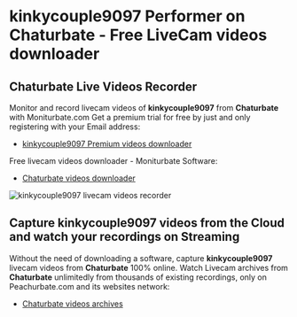 # kinkycouple9097 Performer on Chaturbate - Free LiveCam videos downloader

## Chaturbate Live Videos Recorder

Monitor and record livecam videos of **kinkycouple9097** from **Chaturbate** with Moniturbate.com
Get a premium trial for free by just and only registering with your Email address:
* [kinkycouple9097 Premium videos downloader](https://moniturbate.com/request-demo-licence-key.html)

Free livecam videos downloader - Moniturbate Software:
* [Chaturbate videos downloader](https://moniturbate.com/moniturbate-download-software.html)

![kinkycouple9097 livecam videos recorder](https://peachurnet.com/templates/moniturbate-software.png)


## Capture kinkycouple9097 videos from the Cloud and watch your recordings on Streaming

Without the need of downloading a software, capture **kinkycouple9097** livecam videos from **Chaturbate** 100% online.
Watch Livecam archives from **Chaturbate** unlimitedly from thousands of existing recordings, only on Peachurbate.com and its websites network:
* [Chaturbate videos archives](https://peachurnet.com/)